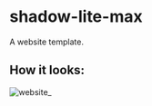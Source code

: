 # shadow-lite-max
A website template.

## How it looks:

![website_](https://github.com/RDxR10/shadow-lite-max/assets/43957261/4ab9cfc0-11d8-4bae-8f1f-e9b1052da3fe)
